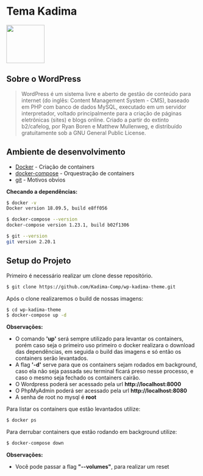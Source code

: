 # Tema Kadima
<img width="100" src="https://avatars1.githubusercontent.com/u/44736631?s=400&u=3f7d24e441b4eef1da21cd18717b18acdf7e9095&v=4">

## Sobre o WordPress

> WordPress é um sistema livre e aberto de gestão de conteúdo para internet (do inglês: Content Management System - CMS), baseado em PHP com banco de dados MySQL, executado em um servidor interpretador, voltado principalmente para a criação de páginas eletrônicas (sites) e blogs online. Criado a partir do extinto b2/cafelog, por Ryan Boren e Matthew Mullenweg, e distribuído gratuitamente sob a GNU General Public License.

## Ambiente de desenvolvimento

* [Docker](https://www.docker.com/) - Criação de containers
* [docker-compose](https://docs.docker.com/compose/) - Orquestração de containers
* [git](https://git-scm.com/) - Motivos obvios

**Checando a dependências:**
```sh
$ docker -v
Docker version 18.09.5, build e8ff056

$ docker-compose --version
docker-compose version 1.23.1, build b02f1306

$ git --version
git version 2.20.1
```

## Setup do Projeto
Primeiro é necessário realizar um clone desse repositório.

```sh
$ git clone https://github.com/Kadima-Comp/wp-kadima-theme.git
```

Após o clone realizaremos o build de nossas imagens:

```sh
$ cd wp-kadima-theme
$ docker-compose up -d
```
**Observações:**
- O comando **'up'** será sempre utilizado para levantar os containers, porém caso seja o primeiro uso primeiro o docker realizara o download das dependências, em seguida o build das imagens e só então os containers serão levantados.
- A flag **'-d'** serve para que os containers sejam rodados em background, caso ela não seja passada seu terminal ficará preso nesse processo, e caso o mesmo seja fechado os containers cairão.
- O Wordpress poderá ser acessado pela url **http://localhost:8000**
- O PhpMyAdmin poderá ser acessado pela url **http://localhost:8080**
- A senha de root no mysql é **root**

Para listar os containers que estão levantados utilize:

```sh
$ docker ps
```

Para derrubar containers que estão rodando em background utilize:

```sh
$ docker-compose down
```
**Observações:**
- Você pode passar a flag **"--volumes"**, para realizar um reset

